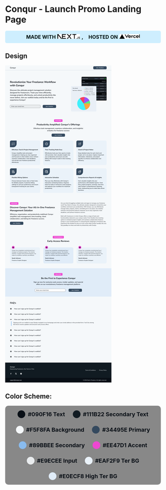 # Conqur - Launch Promo Landing Page

<div style="background-color:#ceeefe;color:#011;font-weight:bold;display:flex;column-gap:5px;justify-content:center;align-items:baseline;padding:10px 15px;border-radius:5px;font-size:16px;">
MADE WITH
<img src="next.svg" style="width:auto;height:15px;overflow:visible" title="Next.js logo" alt="next.js" />,
<span style="margin-left:12px;">
HOSTED ON
</span>
<img src="vercel.svg" style="width:auto;height:15px;overflow:visible;" title="vercel logo" alt="vercel" />
</div>

## Design

![Web Design](/conqur-page.png?raw=true "Design")

## Color Scheme:

<style>
    .color-tag-group{
        display: flex;
        justify-content: center;
        align-items: center;
        column-gap: 8px;
    }
    .color-tag-circle{
        display:block;
        width:25px;
        height:25px;
        border-radius:50%;
    }

    .color-tag{
        font-size: 18px;
        color: #090F16;
        font-weight: bold;
    }
</style>

<div style="background-color:#888;padding:15px 25px;border-radius:10px;display:flex;justify-content:center;align-items:center;gap:25px;flex-wrap: wrap;">
    <div class="color-tag-group">
        <span class="color-tag-circle" style="background-color:#090F16;"></span>
        <span class="color-tag">#090F16 Text</span>
    </div>
        <div class="color-tag-group">
        <span class="color-tag-circle" style="background-color:#111B22;"></span>
        <span class="color-tag">#111B22 Secondary Text</span>
    </div>
        <div class="color-tag-group">
        <span class="color-tag-circle" style="background-color:#F5F8FA;"></span>
        <span class="color-tag">#F5F8FA Background</span>
    </div>
        <div class="color-tag-group">
        <span class="color-tag-circle" style="background-color:#34495E;"></span>
        <span class="color-tag">#34495E Primary</span>
    </div>
        <div class="color-tag-group">
        <span class="color-tag-circle" style="background-color:#89BBEE;"></span>
        <span class="color-tag">#89BBEE Secondary</span>
    </div>
        <div class="color-tag-group">
        <span class="color-tag-circle" style="background-color:#EE47D1;"></span>
        <span class="color-tag">#EE47D1 Accent</span>
    </div>
        <div class="color-tag-group">
        <span class="color-tag-circle" style="background-color:#E9ECEE;"></span>
        <span class="color-tag">#E9ECEE Input</span>
    </div>
        <div class="color-tag-group">
        <span class="color-tag-circle" style="background-color:#EAF2F9;"></span>
        <span class="color-tag">#EAF2F9 Ter BG</span>
    </div>
        <div class="color-tag-group">
        <span class="color-tag-circle" style="background-color:#E0ECF8;"></span>
        <span class="color-tag">#E0ECF8 High Ter BG</span>
    </div>
</div>
